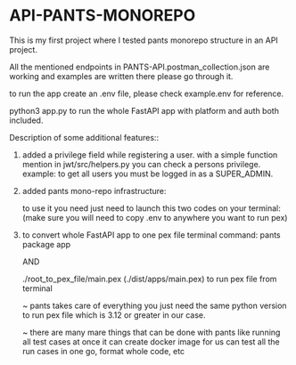 # API-PANTS-MONOREPO

This is my first project where I tested pants monorepo structure in an API project.

All the mentioned endpoints in PANTS-API.postman_collection.json are working and examples
are written there please go through it.

to run the app create an .env file, please check example.env for reference.

python3 app.py to run the whole FastAPI app with platform and auth both included.

Description of some additional features::

1) added a privilege field while registering a user.
   with a simple function mention in jwt/src/helpers.py you can check a persons
   privilege. example: to get all users you must be logged in as a SUPER_ADMIN.

2) added pants mono-repo infrastructure:

   to use it you need just need to launch this two codes on your terminal:
   (make sure you will need to copy .env to anywhere you want to run pex)

3) to convert whole FastAPI app to one pex file
   terminal command: pants package app

   AND

   ./root_to_pex_file/main.pex (./dist/apps/main.pex) to run pex file from terminal

   ~ pants takes care of everything you just need the same python version to run
   pex file which is 3.12 or greater in our case.

   ~ there are many mare things that can be done with pants like running all test
   cases at once it can create docker image for us can test all the
   run cases in one go, format whole code, etc
